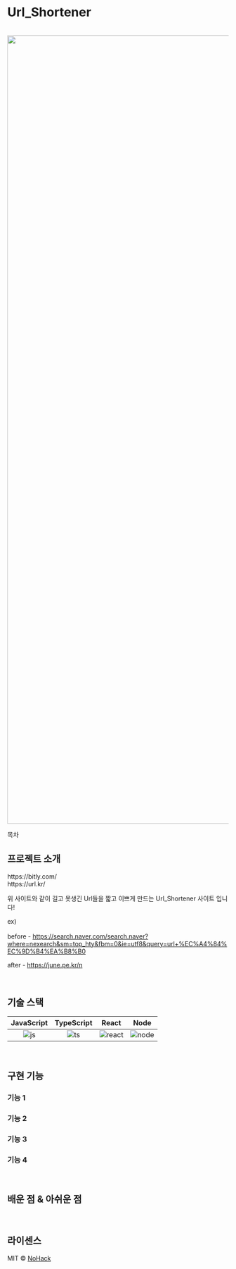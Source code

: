 # Url_Shortener

<p align="center">
  <br>
<img width="1790" alt="image" src="https://user-images.githubusercontent.com/72774518/204198566-dda5e501-1114-4670-ad89-ece3b0774f76.png">

  <br>
</p>

목차

## 프로젝트 소개

<p align="justify">
https://bitly.com/ <br>
https://url.kr/ <br>

위 사이트와 같이 길고 못생긴 Url들을 짧고 이쁘게 만드는 Url_Shortener 사이트 입니다! <br>

ex) <br><br>
before - https://search.naver.com/search.naver?where=nexearch&sm=top_hty&fbm=0&ie=utf8&query=url+%EC%A4%84%EC%9D%B4%EA%B8%B0 <br>

after - https://june.pe.kr/n
</p>


<br>

## 기술 스택

| JavaScript | TypeScript |  React   |  Node   |
| :--------: | :--------: | :------: | :-----: |
|   ![js]    |   ![ts]    | ![react] | ![node] |

<br>

## 구현 기능

### 기능 1

### 기능 2

### 기능 3

### 기능 4

<br>

## 배운 점 & 아쉬운 점

<p align="justify">

</p>

<br>

## 라이센스

MIT &copy; [NoHack](mailto:lbjp114@gmail.com)

<!-- Stack Icon Refernces -->

[js]: /images/stack/javascript.svg
[ts]: /images/stack/typescript.svg
[react]: /images/stack/react.svg
[node]: /images/stack/node.sv

